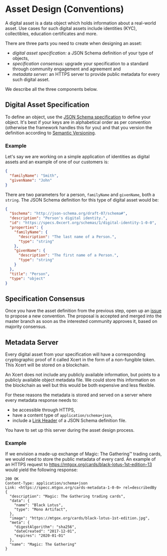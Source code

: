 # Asset Design (Conventions)

A digital asset is a data object which holds information about a real-world asset. Use cases for such digital assets include identities (KYC), collectibles, education certificates and more.

There are three parts you need to create when designing an asset:
* _digital asset specification:_ a JSON Schema definition of your type of objects,
* _specification consensus:_ upgrade your specification to a standard through community engagement and agreement and
* _metadata server:_ an HTTPS server to provide public metadata for every such digital asset.

We describe all the three components below.

## Digital Asset Specification

To define an object, use the [JSON Schema specification](http://json-schema.org/) to define your object. It's best if your keys are in alphabetical order as per convention (otherwise the framework handles this for you) and that you version the definition according to [Semantic Versioning](https://semver.org/).

### Example

Let's say we are working on a simple application of identities as digital assets and an example of one of our customers is:

```json
{
  "familyName": "Smith",
  "givenName": "John"
}
```

There are two parameters for a person, `familyName` and `givenName`, both a `string`.
The JSON Schema definition for this type of digital asset would be:

```json
{
  "$schema": "http://json-schema.org/draft-07/schema#",
  "description": "Person's digital identity.",
  "id": "https://specs.0xcert.org/schemas/1/digital-identity-1-0-0",
  "properties": {
    "familyName": {
      "description": "The last name of a Person.",
      "type": "string"
    },
    "givenName": {
      "description": "The first name of a Person.",
      "type": "string"
    }
  },
  "title": "Person",
  "type": "object"
}
```

## Specification Consensus

Once you have the asset definition from the previous step, open up an [issue](https://github.com/0xcert/0xcert/blob/master/issues) to propose a new convention. The proposal is accepted and merged into the master branch as soon as the interested community approves it, based on majority consensus.

## Metadata Server

Every digital asset from your specification will have a corresponding cryptographic proof of it called Xcert in the form of a non-fungible token. This Xcert will be stored on a blockchain.

An Xcert does not include any publicly available information, but points to a publicly available object metadata file. We could store this information on the blockchain as well but this would be both expensive and less flexible.

For these reasons the metadata is stored and served on a server where every metadata response needs to:
 * be accessible through HTTPS,
 * have a content type of `application/schema+json`,
 * include a [Link Header](https://www.w3.org/wiki/LinkHeader) of a JSON Schema definition file.

 You have to set up this server during the asset design process.

 ### Example

If we envision a made-up exchange of Magic: The Gathering™ trading cards, we would need to store the public metadata of every card.
An example of an HTTPS request to https://mtgox.org/cards/black-lotus-1st-edition-13 would yield the following response:

```
200 OK
Content-Type: application/schema+json
Link: <https://specc.mtgox.org/cards-metadata-1-0-0> rel=describedBy
{
  "description": "Magic: The Gathering trading cards",
  "data": {
    "name": "Black Lotus",
    "type": "Mono Artifact",
  },
  "image": "https://mtgox.org/cards/black-lotus-1st-edition.jpg",
  "meta": {
    "digestAlgorithm": "sha256",
    "dateCreated": "2017-12-01",
    "expires": "2020-01-01"
  },
  "name": "Magic: The Gathering"
}
```

